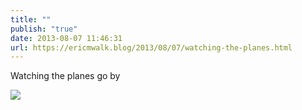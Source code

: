 ```yaml
---
title: ""
publish: "true"
date: 2013-08-07 11:46:31
url: https://ericmwalk.blog/2013/08/07/watching-the-planes.html
---
```


Watching the planes go by

![](https://ericmwalk.blog/uploads/2022/42c4f01763.jpg)